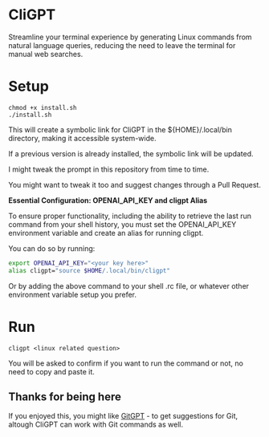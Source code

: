 # CliGPT

Streamline your terminal experience by generating Linux commands from natural language queries, reducing the need to leave the terminal for manual web searches.

# Setup

```
chmod +x install.sh
./install.sh
```

This will create a symbolic link for CliGPT in the ${HOME}/.local/bin directory, making it accessible system-wide.

If a previous version is already installed, the symbolic link will be updated.

I might tweak the prompt in this repository from time to time.

You might want to tweak it too and suggest changes through a Pull Request.

**Essential Configuration: OPENAI_API_KEY and cligpt Alias**

To ensure proper functionality, including the ability to retrieve the last run command from your shell history, you must set the OPENAI_API_KEY environment variable and create an alias for running cligpt.

You can do so by running:

```bash
export OPENAI_API_KEY="<your key here>"
alias cligpt="source $HOME/.local/bin/cligpt"
```

Or by adding the above command to your shell .rc file, or whatever other environment variable setup you prefer. 

# Run

```cligpt <linux related question>```

You will be asked to confirm if you want to run the command or not, no need to copy and paste it.

## Thanks for being here

If you enjoyed this, you might like [GitGPT](https://github.com/Luanf/gitgpt) - to get suggestions for Git, altough CliGPT can work with Git commands as well.
